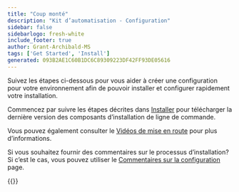```yaml
---
title: "Coup monté"
description: "Kit d’automatisation - Configuration"
sidebar: false
sidebarlogo: fresh-white
include_footer: true
author: Grant-Archibald-MS
tags: ['Get Started', 'Install']
generated: 093B2AE1C60B1DC6C89309223DF42FF93DE05616
---
```


Suivez les étapes ci-dessous pour vous aider à créer une configuration pour votre environnement afin de pouvoir installer et configurer rapidement votre installation.

Commencez par suivre les étapes décrites dans <a href='/get-started/install' target='_blank'>Installer</a> pour télécharger la dernière version des composants d’installation de ligne de commande.

Vous pouvez également consulter le <a href='/get-started/videos' target='_blank'>Vidéos de mise en route</a> pour plus d’informations.

Si vous souhaitez fournir des commentaires sur le processus d’installation? Si c’est le cas, vous pouvez utiliser le [Commentaires sur la configuration](/fr/get-started/setup-feedback) page.

{{<questions name="/content/fr/get-started/setup.json" completed="Merci d’avoir terminé les étapes de configuration" showNavigationButtons=true locale="fr">}}
